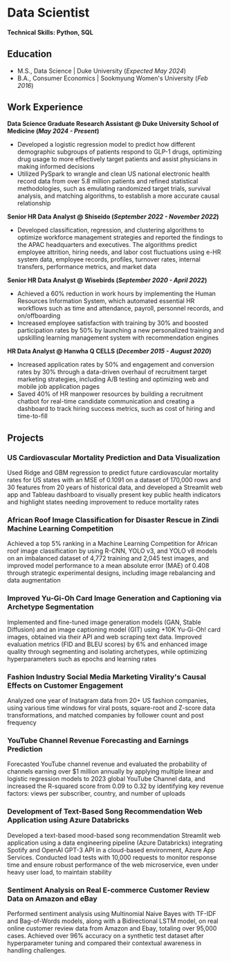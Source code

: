 # Data Scientist

#### Technical Skills: Python, SQL

## Education					       		
- M.S., Data Science	| Duke University (_Expected May 2024_)	 			        		
- B.A., Consumer Economics | Sookmyung Women's University (_Feb 2016_)

## Work Experience
**Data Science Graduate Research Assistant @ Duke University School of Medicine (_May 2024 - Present_)**
- Developed a logistic regression model to predict how different demographic subgroups of patients respond to GLP-1 drugs, optimizing drug usage to more effectively target patients and assist physicians in making informed decisions
- Utilized PySpark to wrangle and clean US national electronic health record data from over 5.8 million patients and refined statistical methodologies, such as emulating randomized target trials, survival analysis, and matching algorithms, to establish a more accurate causal relationship

**Senior HR Data Analyst @ Shiseido (_September 2022 - November 2022_)**
- Developed classification, regression, and clustering algorithms to optimize workforce management strategies and reported the findings to the APAC headquarters and executives. The algorithms predict employee attrition, hiring needs, and labor cost fluctuations using e-HR system data, employee records, profiles, turnover rates, internal transfers, performance metrics, and market data

**Senior HR Data Analyst @ Wisebirds (_September 2020 - April 2022_)**
- Achieved a 60% reduction in work hours by implementing the Human Resources Information System, which automated essential HR workflows such as time and attendance, payroll, personnel records, and on/offboarding
- Increased employee satisfaction with training by 30% and boosted participation rates by 50% by launching a new personalized training and upskilling learning management system with recommendation engines

**HR Data Analyst @ Hanwha Q CELLS (_December 2015 - August 2020_)**
- Increased application rates by 50% and engagement and conversion rates by 30% through a data-driven overhaul of recruitment target marketing strategies, including A/B testing and optimizing web and mobile job application pages
- Saved 40% of HR manpower resources by building a recruitment chatbot for real-time candidate communication and creating a dashboard to track hiring success metrics, such as cost of hiring and time-to-fill

## Projects
### US Cardiovascular Mortality Prediction and Data Visualization

Used Ridge and GBM regression to predict future cardiovascular mortality rates for US states with an MSE of 0.1091 on a dataset of 170,000 rows and 30 features from 20 years of historical data, and developed a Streamlit web app and Tableau dashboard to visually present key public health indicators and highlight states needing improvement to reduce mortality rates

### African Roof Image Classification for Disaster Rescue in Zindi Machine Learning Competition

Achieved a top 5% ranking in a Machine Learning Competition for African roof image classification by using R-CNN, YOLO v3, and YOLO v8 models on an imbalanced dataset of 4,772 training and 2,045 test images, and improved model performance to a mean absolute error (MAE) of 0.408 through strategic experimental designs, including image rebalancing and data augmentation

### Improved Yu-Gi-Oh Card Image Generation and Captioning via Archetype Segmentation

Implemented and fine-tuned image generation models (GAN, Stable Diffusion) and an image captioning model (GIT) using +10K Yu-Gi-Oh! card images, obtained via their API and web scraping text data. Improved evaluation metrics (FID and BLEU scores) by 6% and enhanced image quality through segmenting and isolating archetypes, while optimizing hyperparameters such as epochs and learning rates

### Fashion Industry Social Media Marketing Virality's Causal Effects on Customer Engagement

Analyzed one year of Instagram data from 20+ US fashion companies, using various time windows for viral posts, square-root and Z-score data transformations, and matched companies by follower count and post frequency

### YouTube Channel Revenue Forecasting and Earnings Prediction 			

Forecasted YouTube channel revenue and evaluated the probability of channels earning over $1 million annually by applying multiple linear and logistic regression models to 2023 global YouTube Channel data, and increased the R-squared score from 0.09 to 0.32 by identifying key revenue factors: views per subscriber, country, and number of uploads

### Development of Text-Based Song Recommendation Web Application using Azure Databricks

Developed a text-based mood-based song recommendation Streamlit web application using a data engineering pipeline (Azure Databricks) integrating Spotify and OpenAI GPT-3 API in a cloud-based environment, Azure App Services. Conducted load tests with 10,000 requests to monitor response time and ensure robust performance of the web microservice, even under heavy user load, to maintain stability

### Sentiment Analysis on Real E-commerce Customer Review Data on Amazon and eBay

Performed sentiment analysis using Multinomial Naive Bayes with TF-IDF and Bag-of-Words models, along with a Bidirectional LSTM model, on real online customer review data from Amazon and Ebay, totaling over 95,000 cases. Achieved over 96% accuracy on a synthetic test dataset after hyperparameter tuning and compared their contextual awareness in handling challenges.
